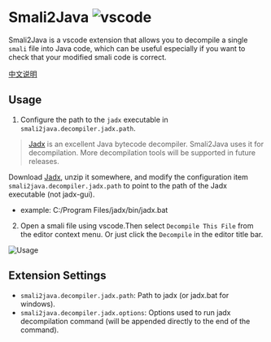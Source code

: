 # Smali2Java ![vscode](https://vsmarketplacebadge.apphb.com/version/ooooonly.smali2java.svg)

Smali2Java is a vscode extension that allows you to decompile a single `smali` file into Java code, which can be useful especially if you want to check that your modified smali code is correct.

[中文说明](/README_CN.md)

## Usage

1. Configure the path to the `jadx` executable in `smali2java.decompiler.jadx.path`. 

> [Jadx](https://github.com/skylot/jadx) is an excellent Java bytecode decompiler. Smali2Java uses it for decompilation. More decompilation tools will be supported in future releases.

Download [Jadx](https://github.com/skylot/jadx), unzip it somewhere, and modify the configuration item `smali2java.decompiler.jadx.path` to point to the path of the Jadx executable (not jadx-gui).
- example: C:/Program Files/jadx/bin/jadx.bat

2. Open a smali file using vscode.Then select `Decompile This File` from the editor context menu. Or just click the `Decompile` in the editor title bar.

![Usage](./res/snapshot/usage.gif)

## Extension Settings

* `smali2java.decompiler.jadx.path`: Path to jadx (or jadx.bat for windows).
* `smali2java.decompiler.jadx.options`: Options used to run jadx decompilation command (will be appended directly to the end of the command).
